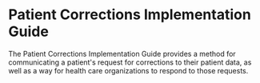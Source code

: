 # Patient Corrections Implementation Guide

The Patient Corrections Implementation Guide provides a method for communicating a patient's request for corrections to their patient data, as well as a way for health care organizations to respond to those requests.

